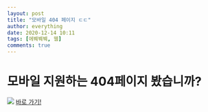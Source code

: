 ```yaml
---
layout: post
title: "모바일 404 페이지 ㄷㄷ"
author: everything
date: 2020-12-14 10:11
tags: [에붸붸붸, 웹]
comments: true
---
```

# 모바일 지원하는 404페이지 봤습니까?
<img src=https://raw.githubusercontent.com/TEAMTEB/teblog/master/assets/images/Screenshot_20201214-220525_Chrome.jpg>
<a href="/404">바로 가기!</a>
